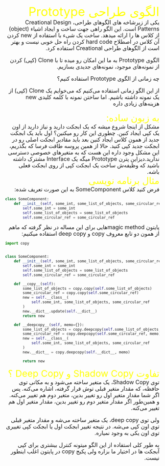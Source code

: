 <div dir="rtl" style="font-size:40px; color:yellow">
الگوی طراحی Prototype
</div>

<div dir="rtl" style="font-size:18px">
یکی از زیرشاخه های الگوهای طراحی، Creational Design Patterns است.
این الگو راهی جهت ساخت و ایجاد اشیاء (object) از کلاس ها را ارائه میدهد.
ساخت یک شیء با استفاده از new کردن آن کلاس در اصطلاح hard code کردن راه حل خوبی نیست و بهتر است از الگوهای طراحی Creational استفاده کرد.

الگوی Prototype به ما این امکان رو میده تا با Clone (کپی) کردن از نمونه‌های موجود، نمونه‌های جدیدی بسازیم.

چه زمانی از الگوی Prototype استفاده کنیم؟

از این الگو زمانی استفاده می‌کنیم که می‌خوایم یک Clone (کپی) از یک نمونه داشته باشیم. اما ساختن نمونه با کلمه کلیدی new
هزینه‌های زیادی داره

</div>

<div dir="rtl" style="font-size:30px; color:yellow">
به زبون ساده:
</div>

<div dir="rtl" style="font-size:18px">
مشکل از اینجا شروع میشه که یک ابجکت دارید و نیاز دارید از اون یک کپی ایجاد کنین. چطوری این کار رو میکنین؟ اول باید یک ابجکت جدید از همون کلاس ایجاد کنین بعد باید مقادیر ابجکت اصلی رو در ابجکت جدید کپی کنید. حالا از همین پروسه طاقت فرسا که بگذریم، این مشکل وجود داره این هست که به متغیر‌های خصوصی دسترسی ندارید.دیزاین پترن Prototype میگه یک Interface مشترک داشته باشید که وظیفه‌ش ساخت یک ابجکت کپی از روی ابجکت فعلی باشه.
</div>

<div dir="rtl" style="font-size:30px; color:yellow">
مثال برنامه نویسی
</div>

<div dir="rtl" style="font-size:18px">
فرض کنید کلاس SomeComponent به این صورت تعریف شده:
</div>

```python
class SomeComponent:
    def __init__(self, some_int, some_list_of_objects, some_circular_ref):
        self.some_int = some_int
        self.some_list_of_objects = some_list_of_objects
        self.some_circular_ref = some_circular_ref
```

<div dir="rtl" style="font-size:18px">
پایتون magic method‌هایی برای این مساله در نظر گرفته که ماهم از همون دو تابع معروف copy و deep copy استفاده میکنیم:
</div>

```python
import copy


class SomeComponent:
    def __init__(self, some_int, some_list_of_objects, some_circular_ref):
        self.some_int = some_int
        self.some_list_of_objects = some_list_of_objects
        self.some_circular_ref = some_circular_ref

    def __copy__(self):
        some_list_of_objects = copy.copy(self.some_list_of_objects)
        some_circular_ref = copy.copy(self.some_circular_ref)
        new = self.__class__(
            self.some_int, some_list_of_objects, some_circular_ref
        )
        new.__dict__.update(self.__dict__)
        return new

    def __deepcopy__(self, memo={}):
        some_list_of_objects = copy.deepcopy(self.some_list_of_objects, memo)
        some_circular_ref = copy.deepcopy(self.some_circular_ref, memo)
        new = self.__class__(
            self.some_int, some_list_of_objects, some_circular_ref
        )
        new.__dict__ = copy.deepcopy(self.__dict__, memo)

        return new
```

<div dir="rtl" style="font-size:30px; color:yellow">
تفاوت Shadow Copy و Deep Copy ؟
</div>

<div dir="rtl" style="font-size:18px">
توی Shadow Copy، یک متغیر ساخته می‌شود و به مکانی توی حافظه، که مقدار متغیر قبلی توش قرار گرفته، اشاره می‌کنه. پس اگر شما مقدار متغیر اول رو تغییر بدین، متغیر دوم هم تغییر می‌کنه. و همین‌طور اگر مقدار متغیر دوم رو تغییر بدین، مقدار متغیر اول هم تغییر می‌کنه.

ولی توی deep copy، یک متغیر ساخته می‌شه و مقدار متغیر قبلی توی اون کپی می‌شه. در نتیجه تغییر ابجکت اول یا ابجکت کپی
تغییری توی اون یکی به وجود نمیاره.
</div>


<div dir="rtl" style="font-size:18px">
به طور کلی استفاده از این الگو میتونه کنترل بیشتری برای کپی آبجکت ها در اختیار ما بزاره ولی پکیج copy در پایتون اغلب اینطور نیست.
</div>

